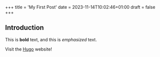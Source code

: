 +++
title = 'My First Post'
date = 2023-11-14T10:02:46+01:00
draft = false
+++

## Introduction

This is **bold** text, and this is _emphasized_ text.

Visit the [Hugo](https://gohugo.io) website!
